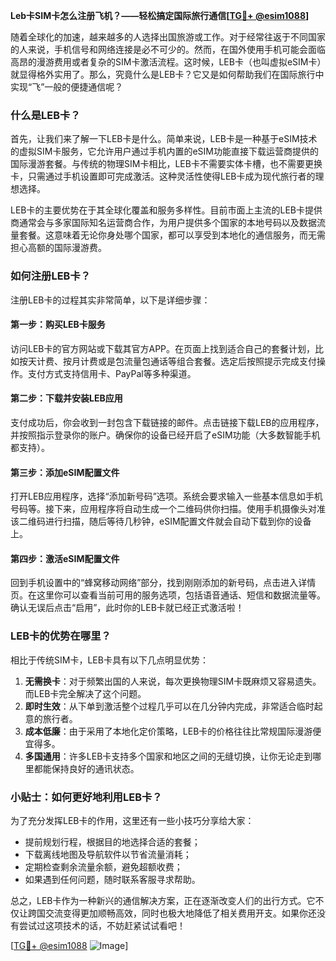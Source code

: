 **Leb卡SIM卡怎么注册飞机？——轻松搞定国际旅行通信[[TG💪+ @esim1088](https://t.me/s/esim1088)]**

随着全球化的加速，越来越多的人选择出国旅游或工作。对于经常往返于不同国家的人来说，手机信号和网络连接是必不可少的。然而，在国外使用手机可能会面临高昂的漫游费用或者复杂的SIM卡激活流程。这时候，LEB卡（也叫虚拟eSIM卡）就显得格外实用了。那么，究竟什么是LEB卡？它又是如何帮助我们在国际旅行中实现“飞”一般的便捷通信呢？

### 什么是LEB卡？

首先，让我们来了解一下LEB卡是什么。简单来说，LEB卡是一种基于eSIM技术的虚拟SIM卡服务，它允许用户通过手机内置的eSIM功能直接下载运营商提供的国际漫游套餐。与传统的物理SIM卡相比，LEB卡不需要实体卡槽，也不需要更换卡，只需通过手机设置即可完成激活。这种灵活性使得LEB卡成为现代旅行者的理想选择。

LEB卡的主要优势在于其全球化覆盖和服务多样性。目前市面上主流的LEB卡提供商通常会与多家国际知名运营商合作，为用户提供多个国家的本地号码以及数据流量套餐。这意味着无论你身处哪个国家，都可以享受到本地化的通信服务，而无需担心高额的国际漫游费。

### 如何注册LEB卡？

注册LEB卡的过程其实非常简单，以下是详细步骤：

#### 第一步：购买LEB卡服务
访问LEB卡的官方网站或下载其官方APP。在页面上找到适合自己的套餐计划，比如按天计费、按月计费或是包流量包通话等组合套餐。选定后按照提示完成支付操作。支付方式支持信用卡、PayPal等多种渠道。

#### 第二步：下载并安装LEB应用
支付成功后，你会收到一封包含下载链接的邮件。点击链接下载LEB的应用程序，并按照指示登录你的账户。确保你的设备已经开启了eSIM功能（大多数智能手机都支持）。

#### 第三步：添加eSIM配置文件
打开LEB应用程序，选择“添加新号码”选项。系统会要求输入一些基本信息如手机号码等。接下来，应用程序将自动生成一个二维码供你扫描。使用手机摄像头对准该二维码进行扫描，随后等待几秒钟，eSIM配置文件就会自动下载到你的设备上。

#### 第四步：激活eSIM配置文件
回到手机设置中的“蜂窝移动网络”部分，找到刚刚添加的新号码，点击进入详情页。在这里你可以查看当前可用的服务选项，包括语音通话、短信和数据流量等。确认无误后点击“启用”，此时你的LEB卡就已经正式激活啦！

### LEB卡的优势在哪里？

相比于传统SIM卡，LEB卡具有以下几点明显优势：

1. **无需换卡**：对于频繁出国的人来说，每次更换物理SIM卡既麻烦又容易遗失。而LEB卡完全解决了这个问题。
2. **即时生效**：从下单到激活整个过程几乎可以在几分钟内完成，非常适合临时起意的旅行者。
3. **成本低廉**：由于采用了本地化定价策略，LEB卡的价格往往比常规国际漫游便宜得多。
4. **多国通用**：许多LEB卡支持多个国家和地区之间的无缝切换，让你无论走到哪里都能保持良好的通讯状态。

### 小贴士：如何更好地利用LEB卡？

为了充分发挥LEB卡的作用，这里还有一些小技巧分享给大家：

- 提前规划行程，根据目的地选择合适的套餐；
- 下载离线地图及导航软件以节省流量消耗；
- 定期检查剩余流量余额，避免超额收费；
- 如果遇到任何问题，随时联系客服寻求帮助。

总之，LEB卡作为一种新兴的通信解决方案，正在逐渐改变人们的出行方式。它不仅让跨国交流变得更加顺畅高效，同时也极大地降低了相关费用开支。如果你还没有尝试过这项技术的话，不妨赶紧试试看吧！

[[TG💪+ @esim1088](https://t.me/s/esim1088) ![Image](https://i.postimg.cc/4NQfJmqS/Snipaste-2025-05-13-00-14-12.png)]